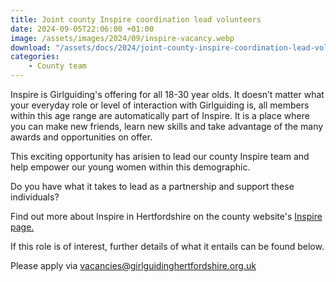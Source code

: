 ```yaml
---
title: Joint county Inspire coordination lead volunteers
date: 2024-09-05T22:06:00 +01:00
image: /assets/images/2024/09/inspire-vacancy.webp
download: "/assets/docs/2024/joint-county-inspire-coordination-lead-volunteer-role-description.pdf"
categories: 
    - County team
---
```

Inspire is Girlguiding's offering for all 18-30 year olds. It doesn’t matter what your everyday role or level of interaction with Girlguiding is, all members within this age range are automatically part of Inspire. It is a place where you can make new friends, learn new skills and take advantage of the many awards and opportunities on offer.

This exciting opportunity has arisien to lead our county Inspire team and help empower our young women within this demographic.

Do you have what it takes to lead as a partnership and support these individuals?

Find out more about Inspire in Hertfordshire on the county website's [Inspire page.](/youth-opportunities/inspire/)

If this role is of interest, further details of what it entails can be found below.

Please apply via <vacancies@girlguidinghertfordshire.org.uk>
